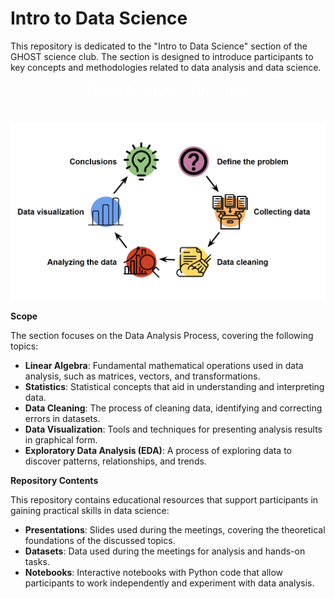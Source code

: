 # Intro to Data Science

This repository is dedicated to the "Intro to Data Science" section of the GHOST science club. The section is designed to introduce participants to key concepts and methodologies related to data analysis and data science.

<svg width="100%" height="50px">
    <text x="50%" y="50%" text-anchor="middle" fill="white" font-size="25px">
        Data Analysis Process
    </text>
</svg>

![Data Anlysis Process](./imgs/data_analysis_process.png "")

**Scope**

The section focuses on the Data Analysis Process, covering the following topics:

- **Linear Algebra**: Fundamental mathematical operations used in data analysis, such as matrices, vectors, and transformations.
- **Statistics**: Statistical concepts that aid in understanding and interpreting data.
- **Data Cleaning**: The process of cleaning data, identifying and correcting errors in datasets.
- **Data Visualization**: Tools and techniques for presenting analysis results in graphical form.
- **Exploratory Data Analysis (EDA)**: A process of exploring data to discover patterns, relationships, and trends.

**Repository Contents**

This repository contains educational resources that support participants in gaining practical skills in data science:

- **Presentations**: Slides used during the meetings, covering the theoretical foundations of the discussed topics.
- **Datasets**: Data used during the meetings for analysis and hands-on tasks.
- **Notebooks**: Interactive notebooks with Python code that allow participants to work independently and experiment with data analysis.
